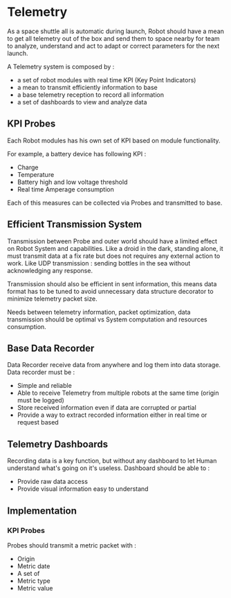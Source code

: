 # Telemetry

As a space shuttle all is automatic during launch, Robot should have a mean to get all telemetry out of the box and send
them to space nearby for team to analyze, understand and act to adapt or correct parameters for the next launch.

A Telemetry system is composed by :

- a set of robot modules with real time KPI (Key Point Indicators)
- a mean to transmit efficiently information to base
- a base telemetry reception to record all information
- a set of dashboards to view and analyze data


## KPI Probes

Each Robot modules has his own set of KPI based on module functionality.

For example, a battery device has following KPI :
- Charge
- Temperature
- Battery high and low voltage threshold
- Real time Amperage consumption


Each of this measures can be collected via Probes and transmitted to base. 


## Efficient Transmission System

Transmission between Probe and outer world should have a limited effect on Robot System and capabilities.
Like a droid in the dark, standing alone, it must transmit data at a fix rate but does not requires any external action
to work. Like UDP transmission : sending bottles in the sea without acknowledging any response.

Transmission should also be efficient in sent information, this means data format has to be tuned to avoid unnecessary 
data structure decorator to minimize telemetry packet size.

Needs between telemetry information, packet optimization, data transmission should be optimal vs System computation and
resources consumption.

## Base Data Recorder

Data Recorder receive data from anywhere and log them into data storage. 
Data recorder must be :

- Simple and reliable
- Able to receive Telemetry from multiple robots at the same time (origin must be logged)
- Store received information even if data are corrupted or partial
- Provide a way to extract recorded information either in real time or request based 


## Telemetry Dashboards

Recording data is a key function, but without any dashboard to let Human understand what's going on it's useless.
Dashboard should be able to :

- Provide raw data access
- Provide visual information easy to understand


## Implementation

### KPI Probes

Probes should transmit a metric packet with :

- Origin
- Metric date
- A set of
 - Metric type
 - Metric value





